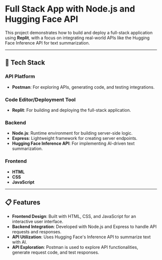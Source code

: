 # Full Stack App with Node.js and Hugging Face API

This project demonstrates how to build and deploy a full-stack application using **Replit**, with a focus on integrating real-world APIs like the Hugging Face Inference API for text summarization.

---

## 🚀 Tech Stack

### API Platform
- **Postman**: For exploring APIs, generating code, and testing integrations.

### Code Editor/Deployment Tool
- **Replit**: For building and deploying the full-stack application.

### Backend
- **Node.js**: Runtime environment for building server-side logic.
- **Express**: Lightweight framework for creating server endpoints.
- **Hugging Face Inference API**: For implementing AI-driven text summarization.

### Frontend
- **HTML**
- **CSS**
- **JavaScript**

---

## 📋 Features
- **Frontend Design**: Built with HTML, CSS, and JavaScript for an interactive user interface.
- **Backend Integration**: Developed with Node.js and Express to handle API requests and responses.
- **API Utilization**: Uses Hugging Face's Inference API to summarize text with AI.
- **API Exploration**: Postman is used to explore API functionalities, generate request code, and test responses.
